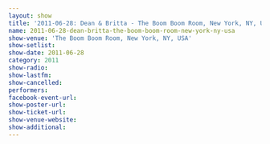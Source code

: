 ```yaml
---
layout: show
title: '2011-06-28: Dean & Britta - The Boom Boom Room, New York, NY, USA'
name: 2011-06-28-dean-britta-the-boom-boom-room-new-york-ny-usa
show-venue: 'The Boom Boom Room, New York, NY, USA'
show-setlist: 
show-date: 2011-06-28
category: 2011
show-radio: 
show-lastfm: 
show-cancelled: 
performers: 
facebook-event-url: 
show-poster-url: 
show-ticket-url: 
show-venue-website: 
show-additional: 
---
```


 